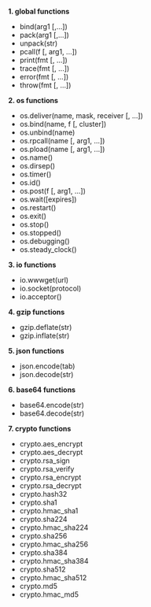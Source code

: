  **1. global functions** 
-   bind(arg1 [,...])
-   pack(arg1 [,...])
-   unpack(str)
-   pcall(f [, arg1, ...])
-   print(fmt [, ...])
-   trace(fmt [, ...])
-   error(fmt [, ...])
-   throw(fmt [, ...])

 **2. os functions** 
-   os.deliver(name, mask, receiver [, ...])
-   os.bind(name, f [, cluster])
-   os.unbind(name)
-   os.rpcall(name [, arg1, ...])
-   os.pload(name [, arg1, ...])
-   os.name()
-   os.dirsep()
-   os.timer()
-   os.id()
-   os.post(f [, arg1, ...])
-   os.wait([expires])
-   os.restart()
-   os.exit()
-   os.stop()
-   os.stopped()
-   os.debugging()
-   os.steady_clock()

 **3. io functions** 
-   io.wwwget(url)
-   io.socket(protocol)
-   io.acceptor()

 **4. gzip functions** 
-   gzip.deflate(str)
-   gzip.inflate(str)

 **5. json functions** 
-   json.encode(tab)
-   json.decode(str)

 **6. base64 functions** 
-   base64.encode(str)
-   base64.decode(str)

 **7. crypto functions** 
-   crypto.aes_encrypt
-   crypto.aes_decrypt
-   crypto.rsa_sign
-   crypto.rsa_verify
-   crypto.rsa_encrypt
-   crypto.rsa_decrypt
-   crypto.hash32
-   crypto.sha1
-   crypto.hmac_sha1
-   crypto.sha224
-   crypto.hmac_sha224
-   crypto.sha256
-   crypto.hmac_sha256
-   crypto.sha384
-   crypto.hmac_sha384
-   crypto.sha512
-   crypto.hmac_sha512
-   crypto.md5
-   crypto.hmac_md5
